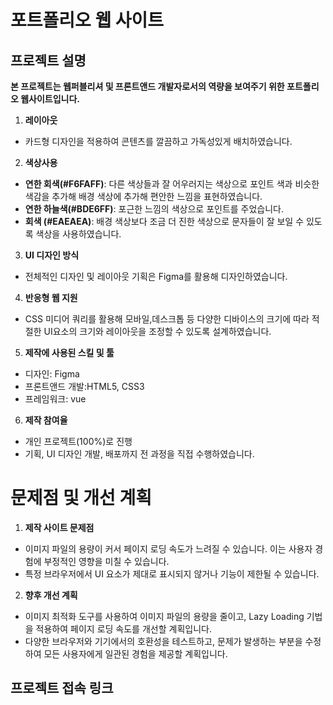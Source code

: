 # 포트폴리오 웹 사이트

## 프로젝트 설명
**본 프로젝트는 웹퍼블리셔 및 프론트앤드 개발자로서의 역량을 보여주기 위한 포트폴리오 웹사이트입니다.**

1. **레이아웃**
  - 카드형 디자인을 적용하여 콘텐츠를 깔끔하고 가독성있게 배치하였습니다.

2. **색상사용**
  - **연한 회색(#F6FAFF)**: 다른 색상들과 잘 어우러지는 색상으로 포인트 색과 비슷한 색감을 추가해 배경 색상에 추가해 편안한 느낌을 표현하였습니다. 
  - **연한 하늘색(#BDE6FF)**: 포근한 느낌의 색상으로 포인트를 주었습니다.
  - **회색 (#EAEAEA)**: 배경 색상보다 조금 더 진한 색상으로 문자들이 잘 보일 수 있도록 색상을 사용하였습니다.
3. **UI 디자인 방식**
  - 전체적인 디자인 및 레이아웃 기획은 Figma를 활용해 디자인하였습니다.
4. **반응형 웹 지원**
  - CSS 미디어 쿼리를 활용해 모바일,데스크톱 등 다양한 디바이스의 크기에 따라 적절한 UI요소의 크기와 레이아웃을 조정할 수 있도록 설계하였습니다. 
5. **제작에 사용된 스킬 및 툴**
  - 디자인: Figma
  - 프론트앤드 개발:HTML5, CSS3
  - 프레임워크: vue

6. **제작 참여율**
  - 개인 프로젝트(100%)로 진행
  - 기획, UI 디자인 개발, 배포까지 전 과정을 직접 수행하였습니다.

# 문제점 및 개선 계획

1. **제작 사이트 문제점**
- 이미지 파일의 용량이 커서 페이지 로딩 속도가 느려질 수 있습니다. 이는 사용자 경험에 부정적인 영향을 미칠 수 있습니다.
- 특정 브라우저에서 UI 요소가 제대로 표시되지 않거나 기능이 제한될 수 있습니다. 
2. **향후 개선 계획**
- 이미지 최적화 도구를 사용하여 이미지 파일의 용량을 줄이고, Lazy Loading 기법을 적용하여 페이지 로딩 속도를 개선할 계획입니다.
- 다양한 브라우저와 기기에서의 호환성을 테스트하고, 문제가 발생하는 부분을 수정하여 모든 사용자에게 일관된 경험을 제공할 계획입니다.
## 프로젝트 접속 링크
